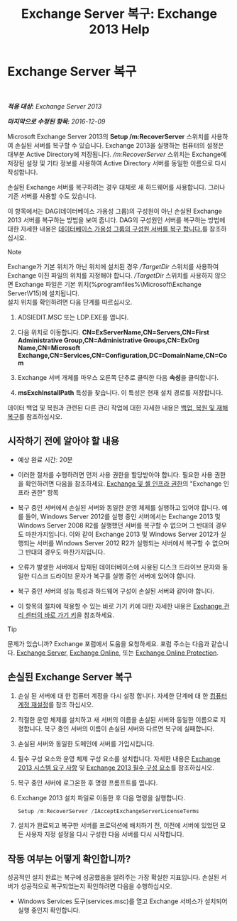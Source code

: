 ﻿---
title: 'Exchange Server 복구: Exchange 2013 Help'
TOCTitle: Exchange Server 복구
ms:assetid: 46e9a1cf-b64c-43c3-a898-6171176da761
ms:mtpsurl: https://technet.microsoft.com/ko-kr/library/Dd876880(v=EXCHG.150)
ms:contentKeyID: 50483011
ms.date: 05/22/2018
mtps_version: v=EXCHG.150
ms.translationtype: MT
---

# Exchange Server 복구

 

_**적용 대상:** Exchange Server 2013_

_**마지막으로 수정된 항목:** 2016-12-09_

Microsoft Exchange Server 2013의 **Setup /m:RecoverServer** 스위치를 사용하여 손실된 서버를 복구할 수 있습니다. Exchange 2013을 실행하는 컴퓨터의 설정은 대부분 Active Directory에 저장됩니다. */m:RecoverServer* 스위치는 Exchange에 저장된 설정 및 기타 정보를 사용하여 Active Directory 서버를 동일한 이름으로 다시 작성합니다.

손실된 Exchange 서버를 복구하려는 경우 대체로 새 하드웨어를 사용합니다. 그러나 기존 서버를 사용할 수도 있습니다.

이 항목에서는 DAG(데이터베이스 가용성 그룹)의 구성원이 아닌 손실된 Exchange 2013 서버를 복구하는 방법을 보여 줍니다. DAG의 구성원인 서버를 복구하는 방법에 대한 자세한 내용은 [데이터베이스 가용성 그룹의 구성원 서버를 복구 합니다.](recover-a-database-availability-group-member-server-exchange-2013-help.md)를 참조하십시오.


> [!NOTE]
> Exchange가 기본 위치가 아닌 위치에 설치된 경우 <EM>/TargetDir</EM> 스위치를 사용하여 Exchange 이진 파일의 위치를 지정해야 합니다. <EM>/TargetDir</EM> 스위치를 사용하지 않으면 Exchange 파일은 기본 위치(%programfiles%\Microsoft\Exchange Server\V15)에 설치됩니다.<BR>설치 위치를 확인하려면 다음 단계를 따르십시오. 
> <OL>
> <LI>
> <P>ADSIEDIT.MSC 또는 LDP.EXE를 엽니다.</P>
> <LI>
> <P>다음 위치로 이동합니다. <STRONG>CN=ExServerName,CN=Servers,CN=First Administrative Group,CN=Administrative Groups,CN=ExOrg Name,CN=Microsoft Exchange,CN=Services,CN=Configuration,DC=DomainName,CN=Com</STRONG></P>
> <LI>
> <P>Exchange 서버 개체를 마우스 오른쪽 단추로 클릭한 다음 <STRONG>속성</STRONG>을 클릭합니다.</P>
> <LI>
> <P><STRONG>msExchInstallPath</STRONG> 특성을 찾습니다. 이 특성은 현재 설치 경로를 저장합니다.</P></LI></OL>


데이터 백업 및 복원과 관련된 다른 관리 작업에 대한 자세한 내용은 [백업, 복원 및 재해 복구](backup-restore-and-disaster-recovery-exchange-2013-help.md)를 참조하십시오.

## 시작하기 전에 알아야 할 내용

  - 예상 완료 시간: 20분

  - 이러한 절차를 수행하려면 먼저 사용 권한을 할당받아야 합니다. 필요한 사용 권한을 확인하려면 다음을 참조하세요. [Exchange 및 셸 인프라 권한](exchange-and-shell-infrastructure-permissions-exchange-2013-help.md)의 "Exchange 인프라 권한" 항목

  - 복구 중인 서버에서 손실된 서버와 동일한 운영 체제를 실행하고 있어야 합니다. 예를 들어, Windows Server 2012를 실행 중인 서버에서는 Exchange 2013 및 Windows Server 2008 R2를 실행했던 서버를 복구할 수 없으며 그 반대의 경우도 마찬가지입니다. 이와 같이 Exchange 2013 및 Windows Server 2012가 실행되는 서버를 Windows Server 2012 R2가 실행되는 서버에서 복구할 수 없으며 그 반대의 경우도 마찬가지입니다.

  - 오류가 발생한 서버에서 탑재된 데이터베이스에 사용된 디스크 드라이브 문자와 동일한 디스크 드라이브 문자가 복구를 실행 중인 서버에 있어야 합니다.

  - 복구 중인 서버의 성능 특성과 하드웨어 구성이 손실된 서버와 같아야 합니다.

  - 이 항목의 절차에 적용할 수 있는 바로 가기 키에 대한 자세한 내용은 [Exchange 관리 센터의 바로 가기 키](keyboard-shortcuts-in-the-exchange-admin-center-exchange-online-protection-help.md)을 참조하세요.


> [!TIP]
> 문제가 있습니까? Exchange 포럼에서 도움을 요청하세요. 포럼 주소는 다음과 같습니다. <A href="https://go.microsoft.com/fwlink/p/?linkid=60612">Exchange Server</A>, <A href="https://go.microsoft.com/fwlink/p/?linkid=267542">Exchange Online</A>, 또는 <A href="https://go.microsoft.com/fwlink/p/?linkid=285351">Exchange Online Protection</A>.


## 손실된 Exchange Server 복구

1.  손실 된 서버에 대 한 컴퓨터 계정을 다시 설정 합니다. 자세한 단계에 대 한 [컴퓨터 계정 재설정](https://go.microsoft.com/fwlink/p/?linkid=165388)를 참조 하십시오.

2.  적절한 운영 체제를 설치하고 새 서버의 이름을 손실된 서버와 동일한 이름으로 지정합니다. 복구 중인 서버의 이름이 손실된 서버와 다르면 복구에 실패합니다.

3.  손실된 서버와 동일한 도메인에 서버를 가입시킵니다.

4.  필수 구성 요소와 운영 체제 구성 요소를 설치합니다. 자세한 내용은 [Exchange 2013 시스템 요구 사항](exchange-2013-system-requirements-exchange-2013-help.md) 및 [Exchange 2013 필수 구성 요소](exchange-2013-prerequisites-exchange-2013-help.md)를 참조하십시오.

5.  복구 중인 서버에 로그온한 후 명령 프롬프트를 엽니다.

6.  Exchange 2013 설치 파일로 이동한 후 다음 명령을 실행합니다.
    
    ```powershell
    Setup /m:RecoverServer /IAcceptExchangeServerLicenseTerms
    ```

7.  설치가 완료되고 복구한 서버를 프로덕션에 배치하기 전, 이전에 서버에 있었던 모든 사용자 지정 설정을 다시 구성한 다음 서버를 다시 시작합니다.

## 작동 여부는 어떻게 확인합니까?

성공적인 설치 완료는 복구에 성공했음을 알려주는 가장 확실한 지표입니다. 손실된 서버가 성공적으로 복구되었는지 확인하려면 다음을 수행하십시오.

  - Windows Services 도구(services.msc)를 열고 Exchange 서비스가 설치되어 실행 중인지 확인합니다.

